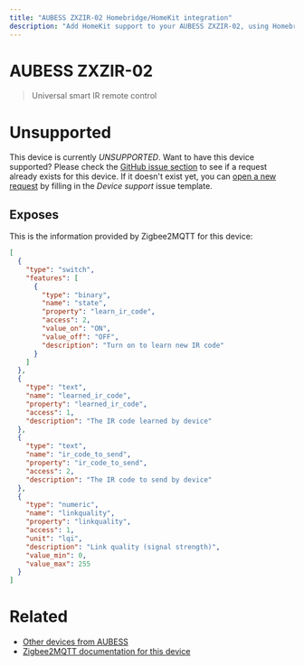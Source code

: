 ```yaml
---
title: "AUBESS ZXZIR-02 Homebridge/HomeKit integration"
description: "Add HomeKit support to your AUBESS ZXZIR-02, using Homebridge, Zigbee2MQTT and homebridge-z2m."
---
```

<!---
This file has been GENERATED using src/docgen/docgen.ts
DO NOT EDIT THIS FILE MANUALLY!
-->
# AUBESS ZXZIR-02
> Universal smart IR remote control


# Unsupported

This device is currently *UNSUPPORTED*.
Want to have this device supported? Please check the [GitHub issue section](https://github.com/itavero/homebridge-z2m/issues?q=ZXZIR-02) to see if a request already exists for this device.
If it doesn't exist yet, you can [open a new request](https://github.com/itavero/homebridge-z2m/issues/new?assignees=&labels=enhancement&template=device_support.yml&title=%5BDevice%5D+AUBESS%20ZXZIR-02&model=AUBESS%20ZXZIR-02&exposes=%5B%0A%20%20%7B%0A%20%20%20%20%22type%22%3A%20%22switch%22%2C%0A%20%20%20%20%22features%22%3A%20%5B%0A%20%20%20%20%20%20%7B%0A%20%20%20%20%20%20%20%20%22type%22%3A%20%22binary%22%2C%0A%20%20%20%20%20%20%20%20%22name%22%3A%20%22state%22%2C%0A%20%20%20%20%20%20%20%20%22property%22%3A%20%22learn_ir_code%22%2C%0A%20%20%20%20%20%20%20%20%22access%22%3A%202%2C%0A%20%20%20%20%20%20%20%20%22value_on%22%3A%20%22ON%22%2C%0A%20%20%20%20%20%20%20%20%22value_off%22%3A%20%22OFF%22%2C%0A%20%20%20%20%20%20%20%20%22description%22%3A%20%22Turn%20on%20to%20learn%20new%20IR%20code%22%0A%20%20%20%20%20%20%7D%0A%20%20%20%20%5D%0A%20%20%7D%2C%0A%20%20%7B%0A%20%20%20%20%22type%22%3A%20%22text%22%2C%0A%20%20%20%20%22name%22%3A%20%22learned_ir_code%22%2C%0A%20%20%20%20%22property%22%3A%20%22learned_ir_code%22%2C%0A%20%20%20%20%22access%22%3A%201%2C%0A%20%20%20%20%22description%22%3A%20%22The%20IR%20code%20learned%20by%20device%22%0A%20%20%7D%2C%0A%20%20%7B%0A%20%20%20%20%22type%22%3A%20%22text%22%2C%0A%20%20%20%20%22name%22%3A%20%22ir_code_to_send%22%2C%0A%20%20%20%20%22property%22%3A%20%22ir_code_to_send%22%2C%0A%20%20%20%20%22access%22%3A%202%2C%0A%20%20%20%20%22description%22%3A%20%22The%20IR%20code%20to%20send%20by%20device%22%0A%20%20%7D%2C%0A%20%20%7B%0A%20%20%20%20%22type%22%3A%20%22numeric%22%2C%0A%20%20%20%20%22name%22%3A%20%22linkquality%22%2C%0A%20%20%20%20%22property%22%3A%20%22linkquality%22%2C%0A%20%20%20%20%22access%22%3A%201%2C%0A%20%20%20%20%22unit%22%3A%20%22lqi%22%2C%0A%20%20%20%20%22description%22%3A%20%22Link%20quality%20(signal%20strength)%22%2C%0A%20%20%20%20%22value_min%22%3A%200%2C%0A%20%20%20%20%22value_max%22%3A%20255%0A%20%20%7D%0A%5D) by filling in the _Device support_ issue template.

## Exposes

This is the information provided by Zigbee2MQTT for this device:

```json
[
  {
    "type": "switch",
    "features": [
      {
        "type": "binary",
        "name": "state",
        "property": "learn_ir_code",
        "access": 2,
        "value_on": "ON",
        "value_off": "OFF",
        "description": "Turn on to learn new IR code"
      }
    ]
  },
  {
    "type": "text",
    "name": "learned_ir_code",
    "property": "learned_ir_code",
    "access": 1,
    "description": "The IR code learned by device"
  },
  {
    "type": "text",
    "name": "ir_code_to_send",
    "property": "ir_code_to_send",
    "access": 2,
    "description": "The IR code to send by device"
  },
  {
    "type": "numeric",
    "name": "linkquality",
    "property": "linkquality",
    "access": 1,
    "unit": "lqi",
    "description": "Link quality (signal strength)",
    "value_min": 0,
    "value_max": 255
  }
]
```

# Related
* [Other devices from AUBESS](../index.md#aubess)
* [Zigbee2MQTT documentation for this device](https://www.zigbee2mqtt.io/devices/ZXZIR-02.html)